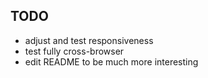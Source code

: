 ## TODO

- adjust and test responsiveness
- test fully cross-browser
- edit README to be much more interesting
